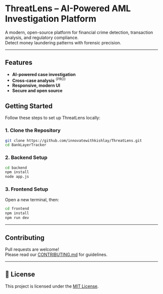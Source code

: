 # ThreatLens – AI-Powered AML Investigation Platform

A modern, open-source platform for financial crime detection, transaction analysis, and regulatory compliance.  
Detect money laundering patterns with forensic precision.

---

## Features

- **AI-powered case investigation**
- **Cross-case analysis** <sup>(PRO)</sup>
- **Responsive, modern UI**
- **Secure and open source**

## Getting Started

Follow these steps to set up ThreatLens locally:

### 1. Clone the Repository

```bash
git clone https://github.com/innovatewithkishlay/ThreatLens.git
cd BankLayerTracker
```

### 2. Backend Setup

```bash
cd backend
npm install
node app.js
```

### 3. Frontend Setup

Open a new terminal, then:

```bash
cd frontend
npm install
npm run dev
```

---

## Contributing

Pull requests are welcome!  
Please read our [CONTRIBUTING.md](CONTRIBUTING.md) for guidelines.

---

## 📄 License

This project is licensed under the [MIT License](LICENSE).
